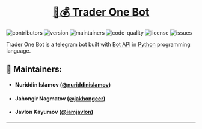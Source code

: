 <div style="text-align:center">
    
# [🤖💰 Trader One Bot](https://t.me/trader_one_bot)

</div>

![contributors](https://img.shields.io/badge/contributors-3-blue) ![version](https://img.shields.io/badge/version-1.0-red) ![maintainers](https://img.shields.io/badge/maintainers-ez--developers-green) ![code-quality](https://img.shields.io/badge/code--quality-89%-informational) ![license](https://img.shields.io/badge/licence-MIT-orange) ![issues](https://img.shields.io/badge/issues-1-critical)

Trader One Bot is a telegram bot built with [Bot API](https://core.telegram.org/bots/api) in [Python](https://python.org/) programming language.

## 👥 Maintainers:

-   #### Nuriddin Islamov ([@nuriddinislamov](https://github.com/nuriddinislamov))

-   #### Jahongir Nagmatov ([@jakhongeer](https://github.com/jakhongeer))

-   #### Javlon Kayumov ([@iamjavlon](https://github.com/iamjavlon))

---

